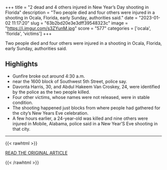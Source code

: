 +++
title = "2 dead and 4 others injured in New Year’s Day shooting in Florida"
description = "Two people died and four others were injured in a shooting in Ocala, Florida, early Sunday, authorities said."
date = "2023-01-02 11:17:20"
slug = "63b2bd20e3e3dff39548323c"
image = "https://i.imgur.com/s3ZYunM.jpg"
score = "577"
categories = ['ocala', 'florida', 'victims']
+++

Two people died and four others were injured in a shooting in Ocala, Florida, early Sunday, authorities said.

## Highlights

- Gunfire broke out around 4:30 a.m.
- near the 1600 block of Southwest 5th Street, police say.
- Davonta Harris, 30, and Abdul Hakeem Van Croskey, 24, were identified by the police as the two people killed.
- Four other victims, whose names were not released, were in stable condition.
- The shooting happened just blocks from where people had gathered for the city’s New Years Eve celebration.
- A few hours earlier, a 24-year-old was killed and nine others were injured in Mobile, Alabama, police said in a New Year’S Eve shooting in that city.

---

{{< rawhtml >}}
  <p class="article-category">
    <a target="_blank" href="https://edition.cnn.com/2023/01/01/us/ocala-florida-new-years-day-shooting/index.html">READ THE ORIGINAL ARTICLE</a>
  </p>
{{< /rawhtml >}}
